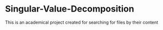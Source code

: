 # Singular-Value-Decomposition

This is an academical project created for searching for files by their content
